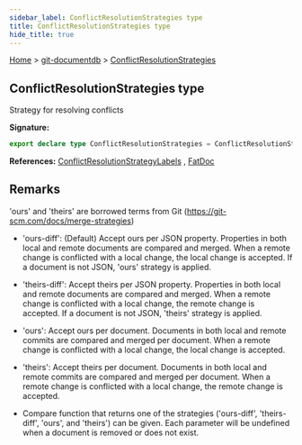 ```yaml
---
sidebar_label: ConflictResolutionStrategies type
title: ConflictResolutionStrategies type
hide_title: true
---
```


[Home](./index.md) &gt; [git-documentdb](./git-documentdb.md) &gt; [ConflictResolutionStrategies](./git-documentdb.conflictresolutionstrategies.md)

## ConflictResolutionStrategies type

Strategy for resolving conflicts

<b>Signature:</b>

```typescript
export declare type ConflictResolutionStrategies = ConflictResolutionStrategyLabels | ((ours?: FatDoc, theirs?: FatDoc) => ConflictResolutionStrategyLabels);
```
<b>References:</b> [ConflictResolutionStrategyLabels](./git-documentdb.conflictresolutionstrategylabels.md) , [FatDoc](./git-documentdb.fatdoc.md)

## Remarks

'ours' and 'theirs' are borrowed terms from Git (https://git-scm.com/docs/merge-strategies)

- 'ours-diff': (Default) Accept ours per JSON property. Properties in both local and remote documents are compared and merged. When a remote change is conflicted with a local change, the local change is accepted. If a document is not JSON, 'ours' strategy is applied.

- 'theirs-diff': Accept theirs per JSON property. Properties in both local and remote documents are compared and merged. When a remote change is conflicted with a local change, the remote change is accepted. If a document is not JSON, 'theirs' strategy is applied.

- 'ours': Accept ours per document. Documents in both local and remote commits are compared and merged per document. When a remote change is conflicted with a local change, the local change is accepted.

- 'theirs': Accept theirs per document. Documents in both local and remote commits are compared and merged per document. When a remote change is conflicted with a local change, the remote change is accepted.

- Compare function that returns one of the strategies ('ours-diff', 'theirs-diff', 'ours', and 'theirs') can be given. Each parameter will be undefined when a document is removed or does not exist.

